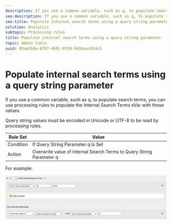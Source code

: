 ```yaml
---
description: If you use a common variable, such as q, to populate search terms, you can use processing rules to populate the Internal Search Terms eVar with these values.
seo-description: If you use a common variable, such as q, to populate search terms, you can use processing rules to populate the Internal Search Terms eVar with these values.
seo-title: Populate internal search terms using a query string parameter
solution: Analytics
subtopic: Processing rules
title: Populate internal search terms using a query string parameter
topic: Admin tools
uuid: 05ae2b0a-8797-468c-8f59-643beac614c5
---
```


# Populate internal search terms using a query string parameter

If you use a common variable, such as q, to populate search terms, you can use processing rules to populate the Internal Search Terms eVar with these values.

 Query string values must be encoded in Unicode or UTF-8 to be read by processing rules. 

|  Rule Set  | Value  |
|---|---|
|  Condition  | If Query String Parameter q Is Set  |
|  Action  | Overwrite value of Internal Search Terms to Query String Parameter q  |

For example:

![](assets/populate-internal-search-terms.png)

